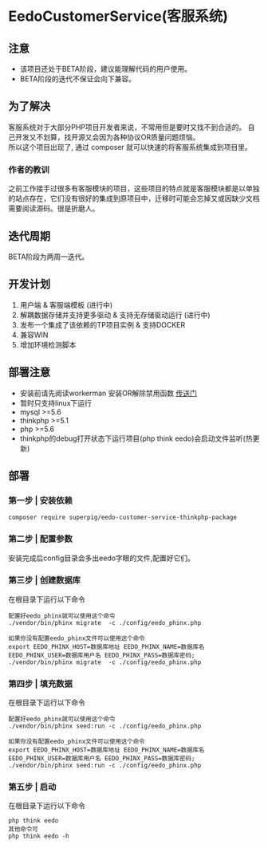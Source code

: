 # EedoCustomerService(客服系统)

## 注意
*  该项目还处于BETA阶段，建议能理解代码的用户使用。
*  BETA阶段的迭代不保证会向下兼容。

## 为了解决
客服系统对于大部分PHP项目开发者来说，不常用但是要时又找不到合适的。
自己开发又不划算，找开源又会因为各种协议OR质量问题烦恼。  
所以这个项目出现了, 通过 composer 就可以快速的将客服系统集成到项目里。
### 作者的教训
之前工作接手过很多有客服模块的项目，这些项目的特点就是客服模块都是以单独的站点存在，它们没有很好的集成到原项目中，迁移时可能会忘掉又或因缺少文档需要阅读源码。很是折磨人。

## 迭代周期
BETA阶段为两周一迭代。

## 开发计划
1. 用户端 & 客服端模板 (进行中)
2. 解耦数据存储并支持更多驱动 & 支持无存储驱动运行 (进行中)
3. 发布一个集成了该依赖的TP项目实例 & 支持DOCKER
4. 兼容WIN
5. 增加环境检测脚本

## 部署注意
* 安装前请先阅读workerman 安装OR解除禁用函数 [传送门](https://www.workerman.net/doc/workerman/faq/disable-function-check.html)
* 暂时只支持linux下运行
* mysql >=5.6
* thinkphp >=5.1
* php >=5.6
* thinkphp的debug打开状态下运行项目(php think eedo)会启动文件监听(热更新)

## 部署 
### 第一步 | 安装依赖
```
composer require superpig/eedo-customer-service-thinkphp-package
```
### 第二步 | 配置参数
安装完成后config目录会多出eedo字眼的文件,配置好它们。  
### 第三步 | 创建数据库
在根目录下运行以下命令
```shell
配置好eedo_phinx就可以使用这个命令
./vendor/bin/phinx migrate  -c ./config/eedo_phinx.php

如果你没有配置eedo_phinx文件可以使用这个命令
export EEDO_PHINX_HOST=数据库地址 EEDO_PHINX_NAME=数据库名 EEDO_PHINX_USER=数据库用户名 EEDO_PHINX_PASS=数据库密码;  ./vendor/bin/phinx migrate  -c ./config/eedo_phinx.php
```
### 第四步 | 填充数据
在根目录下运行以下命令
```shell
配置好eedo_phinx就可以使用这个命令
./vendor/bin/phinx seed:run -c ./config/eedo_phinx.php

如果你没有配置eedo_phinx文件可以使用这个命令
export EEDO_PHINX_HOST=数据库地址 EEDO_PHINX_NAME=数据库名 EEDO_PHINX_USER=数据库用户名 EEDO_PHINX_PASS=数据库密码;  ./vendor/bin/phinx seed:run -c ./config/eedo_phinx.php
```

### 第五步 | 启动
在根目录下运行以下命令
```shell
php think eedo
其他命令可
php think eedo -h 
```